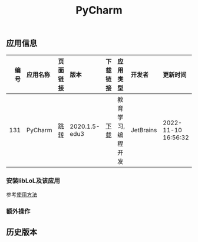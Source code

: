 ﻿---
id: 131
title: PyCharm
toc: true
weight: 131
---

## 应用信息 
|   编号 | 应用名称    | 页面链接                                       | 版本            | 下载链接                                                                             | 应用类型      | 开发者       | 更新时间                | 兼容性   | liblol版本   |
|-----:|:--------|:-------------------------------------------|:--------------|:---------------------------------------------------------------------------------|:----------|:----------|:--------------------|:------|:-----------|
|  131 | PyCharm | [跳转](http://app.loongapps.cn/#/detail/131) | 2020.1.5-edu3 | [下载](http://113.24.212.22:8090/upload/file/pycharm-community_2020.2.5-1_all.deb) | 教育学习,编程开发 | JetBrains | 2022-11-10 16:56:32 | 未测试   | 最新         |
### 安装libLoL及该应用 
参考[使用方法](/docs/usage) 
### 额外操作 


## 历史版本 
 